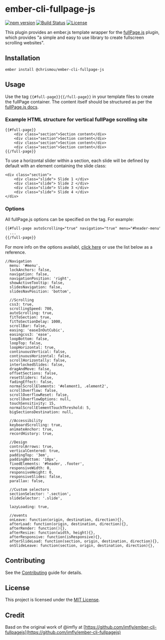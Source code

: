 # ember-cli-fullpage-js

[![npm version](https://badge.fury.io/js/ember-cli-fullpage-js.svg)](https://badge.fury.io/js/ember-cli-fullpage-js)
[![Build Status](https://api.travis-ci.org/chrismou/ember-cli-fullpage-js.svg?branch=master)](https://travis-ci.org/chrismou/ember-cli-fullpage-js)
[![License](http://img.shields.io/badge/License-MIT-blue.svg)](http://opensource.org/licenses/MIT)

This plugin provides an ember.js template wrapper for the [fullPage.js](https://alvarotrigo.com/fullPage/) plugin, which provides "a simple and easy to use library to create fullscreen 
scrolling websites". 

## Installation

```
ember install @chrismou/ember-cli-fullpage-js
```

## Usage

Use the tag `{{#full-page}}{{/full-page}}` in your template files to create the fullPage container. The content itself should be structured as per the [fullPage.js docs](https://github.com/alvarotrigo/fullPage.js#required-html-structure).

### Example HTML structure for vertical fullPage scrolling site

```
{{#full-page}}
    <div class="section">Section content</div>
    <div class="section">Section content</div>
    <div class="section">Section content</div>
    <div class="section">Section content</div>
{{/full-page}}
```

To use a horizontal slider within a section, each slide will be defined by default with an element containing the slide class:

```
<div class="section">
    <div class="slide"> Slide 1 </div>
    <div class="slide"> Slide 2 </div>
    <div class="slide"> Slide 3 </div>
    <div class="slide"> Slide 4 </div>
</div>
```

### Options

All fullPage.js options can be specified on the tag.  For example:

```html
{{#full-page autoScrolling="true" navigation="true" menu="#header-menu"}}
  ...
{{/full-page}}
```

For more info on the options availabl, [click here](https://github.com/alvarotrigo/fullPage.js#vanilla-js-example-with-all-options) or use the list below as a reference.

```
//Navigation
  menu: '#menu',
  lockAnchors: false,
  navigation: false,
  navigationPosition: 'right',
  showActiveTooltip: false,
  slidesNavigation: false,
  slidesNavPosition: 'bottom',

  //Scrolling
  css3: true,
  scrollingSpeed: 700,
  autoScrolling: true,
  fitToSection: true,
  fitToSectionDelay: 1000,
  scrollBar: false,
  easing: 'easeInOutCubic',
  easingcss3: 'ease',
  loopBottom: false,
  loopTop: false,
  loopHorizontal: true,
  continuousVertical: false,
  continuousHorizontal: false,
  scrollHorizontally: false,
  interlockedSlides: false,
  dragAndMove: false,
  offsetSections: false,
  resetSliders: false,
  fadingEffect: false,
  normalScrollElements: '#element1, .element2',
  scrollOverflow: false,
  scrollOverflowReset: false,
  scrollOverflowOptions: null,
  touchSensitivity: 15,
  normalScrollElementTouchThreshold: 5,
  bigSectionsDestination: null,

  //Accessibility
  keyboardScrolling: true,
  animateAnchor: true,
  recordHistory: true,

  //Design
  controlArrows: true,
  verticalCentered: true,
  paddingTop: '3em',
  paddingBottom: '10px',
  fixedElements: '#header, .footer',
  responsiveWidth: 0,
  responsiveHeight: 0,
  responsiveSlides: false,
  parallax: false,

  //Custom selectors
  sectionSelector: '.section',
  slideSelector: '.slide',

  lazyLoading: true,

  //events
  onLeave: function(origin, destination, direction){},
  afterLoad: function(origin, destination, direction){},
  afterRender: function(){},
  afterResize: function(width, height){},
  afterResponsive: function(isResponsive){},
  afterSlideLoad: function(section, origin, destination, direction){},
  onSlideLeave: function(section, origin, destination, direction){},
```

## Contributing

See the [Contributing](CONTRIBUTING.md) guide for details.


## License

This project is licensed under the [MIT License](LICENSE.md).


## Credit

Basd on the original work of @imfly at [https://github.com/imfly/ember-cli-fullpagejs](https://github.com/imfly/ember-cli-fullpagejs)